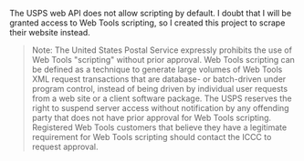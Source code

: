 The USPS web API does not allow scripting by default. I doubt that I will be granted access to Web Tools scripting, so I created this project to scrape their website instead.
>Note: The United States Postal Service expressly prohibits the use of Web Tools "scripting" 
without prior approval. Web Tools scripting can be defined as a technique to generate large 
volumes of Web Tools XML request transactions that are database- or batch-driven under 
program control, instead of being driven by individual user requests from a web site or a client 
software package. The USPS reserves the right to suspend server access without notification by 
any offending party that does not have prior approval for Web Tools scripting. Registered Web 
Tools customers that believe they have a legitimate requirement for Web Tools scripting should 
contact the ICCC to request approval.
